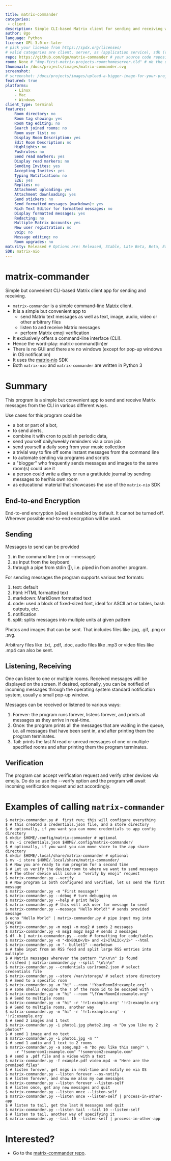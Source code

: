 ```yaml
---

title: matrix-commander
categories:
 - client
description: Simple CLI-based Matrix client for sending and receiving with support for end-to-end encryption, emoji verification and much more
author: 8go
language: Python
license: GPL-3.0-or-later
# pick your license from https://spdx.org/licenses/
# valid categories are client, server, as (application service), sdk (client sdk), bot, and other
repo: https://github.com/8go/matrix-commander # your source code repository
room: None # "#my-first-matrix-projects-room:homeserver.tld" # nb the quotes are needed as rooms start with #
thumbnail: /docs/projects/images/matrix-commander.svg
screenshot:
# screenshot: /docs/projects/images/upload-a-bigger-image-for-your-project-page-to-the-images-subfolder.png
featured: true
platforms:
    - Linux
    - Mac
    - Windows
client_type: terminal
features:
    Room directory: no
    Room tag showing: yes
    Room tag editing: no
    Search joined rooms: no
    Room user list: no
    Display Room Description: yes
    Edit Room Description: no
    Highlights: no
    Pushrules: no
    Send read markers: yes
    Display read markers: no
    Sending Invites: yes
    Accepting Invites: yes
    Typing Notification: no
    E2E: yes
    Replies: no
    Attachment uploading: yes
    Attachment downloading: yes
    Send stickers: no
    Send formatted messages (markdown): yes
    Rich Text Editor for formatted messages: no
    Display formatted messages: yes
    Redacting: no
    Multiple Matrix Accounts: yes
    New user registration: no
    voip: no
    Message editing: no
    Room upgrades: no
maturity: Released # Options are: Released, Stable, Late Beta, Beta, Early Beta, Late Alpha, Alpha, Early Alpha, or Not actively maintained
SDK: matrix-nio
---
```


# matrix-commander

Simple but convenient CLI-based Matrix client app for sending and receiving.

- `matrix-commander` is a simple command-line [Matrix](https://matrix.org/)
  client.
- It is a simple but convenient app to
    - send Matrix text messages as well as text, image, audio, video or
      other arbitrary files
    - listen to and receive Matrix messages
    - perform Matrix emoji verification
- It exclusively offers a command-line interface (CLI).
- Hence the word-play: matrix-command(lin)er
- There is no GUI and there are no windows (except for pop-up windows in
  OS notification)
- It uses the [matrix-nio](https://github.com/poljar/matrix-nio/) SDK
- Both `matrix-nio` and `matrix-commander` are written in Python 3

# Summary

This program is a simple but convenient app to send and receive Matrix
messages from the CLI in various different ways.

Use cases for this program could be
- a bot or part of a bot,
- to send alerts,
- combine it with cron to publish periodic data,
- send yourself daily/weekly reminders via a cron job
- send yourself a daily song from your music collection
- a trivial way to fire off some instant messages from the command line
- to automate sending via programs and scripts
- a "blogger" who frequently sends messages and images to the same
  room(s) could use it
- a person could write a diary or run a gratitutde journal by
  sending messages to her/his own room
- as educational material that showcases the use of the `matrix-nio` SDK

## End-to-end Encryption

End-to-end encryption (e2ee) is enabled by default. It cannot be turned off.
Wherever possible end-to-end encryption will be used.

## Sending

Messages to send can be provided
1) in the command line (-m or --message)
2) as input from the keyboard
3) through a pipe from stdin (|), i.e. piped in from another program.

For sending messages the program supports various text formats:
1) text: default
2) html:  HTML formatted text
3) markdown: MarkDown formatted text
4) code: used a block of fixed-sized font, ideal for ASCII art or
   tables, bash outputs, etc.
5) notification
6) split: splits messages into multiple units at given pattern

Photos and images that can be sent. That includes files like
.jpg, .gif, .png or .svg.

Arbitrary files like .txt, .pdf, .doc, audio files like .mp3
or video files like .mp4 can also be sent.

## Listening, Receiving

One can listen to one or multiple rooms. Received messages will be displayed
on the screen. If desired, optionally, you can be notified of incoming
messages through the operating system standard notification system, usually a
small pop-up window.

Messages can be received or listened to various ways:
1) Forever: the program runs forever, listens forever, and prints all
   messages as they arrive in real-time.
2) Once: the program prints all the messages that are waiting in the queue,
   i.e. all messages that have been sent in, and after printing them the
   program terminates.
3) Tail: prints the last N read or unread messages of one or multiple
   specified rooms and after printing them the program terminates.

## Verification

The program can accept verification request and verify other devices
via emojis. Do do so use the --verify option and the program will
await incoming verification request and act accordingly.

# Examples of calling `matrix-commander`

```
$ matrix-commander.py #  first run; this will configure everything
$ # this created a credentials.json file, and a store directory
$ # optionally, if you want you can move credentials to app config directory
$ mkdir $HOME/.config/matrix-commander # optional
$ mv -i credentials.json $HOME/.config/matrix-commander/
$ # optionally, if you want you can move store to the app share directory
$ mkdir $HOME/.local/share/matrix-commander # optional
$ mv -i store $HOME/.local/share/matrix-commander/
$ # Now you are ready to run program for a second time
$ # Let us verify the device/room to where we want to send messages
$ # The other device will issue a "verify by emoji" request
$ matrix-commander.py --verify
$ # Now program is both configured and verified, let us send the first message
$ matrix-commander.py -m "First message!"
$ matrix-commander.py --debug # turn debugging on
$ matrix-commander.py --help # print help
$ matrix-commander.py # this will ask user for message to send
$ matrix-commander.py --message "Hello World!" # sends provided message
$ echo "Hello World" | matrix-commander.py # pipe input msg into program
$ matrix-commander.py -m msg1 -m msg2 # sends 2 messages
$ matrix-commander.py -m msg1 msg2 msg3 # sends 3 messages
$ df -h | matrix-commander.py --code # formatting for code/tables
$ matrix-commander.py -m "<b>BOLD</b> and <i>ITALIC</i>" --html
$ matrix-commander.py -m "- bullet1" --markdown
$ # take input from an RSS feed and split large RSS entries into multiple
$ # Matrix messages wherever the pattern "\n\n\n" is found
$ rssfeed | matrix-commander.py --split "\n\n\n"
$ matrix-commander.py --credentials usr1room2.json # select credentials file
$ matrix-commander.py --store /var/storage/ # select store directory
$ # Send to a specific room
$ matrix-commander.py -m "hi" --room '!YourRoomId:example.org'
$ # some shells require the ! of the room id to be escaped with \
$ matrix-commander.py -m "hi" --room "\!YourRoomId:example.org"
$ # Send to multiple rooms
$ matrix-commander.py -m "hi" -r '!r1:example.org' '!r2:example.org'
$ # Send to multiple rooms, another way
$ matrix-commander.py -m "hi" -r '!r1:example.org' -r '!r2:example.org'
$ # send 2 images and 1 text
$ matrix-commander.py -i photo1.jpg photo2.img -m "Do you like my 2 photos?"
$ # send 1 image and no text
$ matrix-commander.py -i photo1.jpg -m ""
$ # send 1 audio and 1 text to 2 rooms
$ matrix-commander.py -a song.mp3 -m "Do you like this song?" \
    -r "!someroom1:example.com" "!someroom2:example.com"
$ # send a .pdf file and a video with a text
$ matrix-commander.py -f example.pdf video.mp4 -m "Here are the promised files"
$ # listen forever, get msgs in real-time and notify me via OS
$ matrix-commander.py --listen forever --os-notify
$ # listen forever, and show me also my own messages
$ matrix-commander.py --listen forever --listen-self
$ # listen once, get any new messages and quit
$ matrix-commander.py --listen once --listen-self
$ matrix-commander.py --listen once --listen-self | process-in-other-app
$ # listen to tail, get the last N messages and quit
$ matrix-commander.py --listen tail --tail 10 --listen-self
$ # listen to tail, another way of specifying it
$ matrix-commander.py --tail 10 --listen-self | process-in-other-app

```

# Interested?

- Go to the [matrix-commander repo](https://github.com/8go/matrix-commander/).
